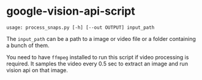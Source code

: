 # google-vision-api-script
```
usage: process_snaps.py [-h] [--out OUTPUT] input_path
```

The `input_path` can be a path to a image or video file or a folder containing a bunch of them. 


You need to have `ffmpeg` installed to run this script if video processing is required. It samples the video every 0.5 sec to extract an image and run vision api on that image.
